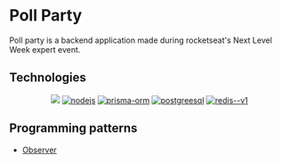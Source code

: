 # Poll Party

Poll party is a backend application made during rocketseat's Next Level Week expert event.

## Technologies

<p align="center"> 
    <a href="https://www.typescriptlang.org/" target="_blank"><img src="https://img.icons8.com/color/48/000000/typescript.png"/></a>
    <a href="https://nodejs.org/en" target="_blank"><img src="https://img.icons8.com/color/48/nodejs.png" alt="nodejs"/></a>
    <a href="https://www.prisma.io/" target="_blank"><img src="https://img.icons8.com/ios/50/prisma-orm.png" alt="prisma-orm"/></a>
    <a href="https://www.postgresql.org/" target="_blank"><img src="https://img.icons8.com/color/48/postgreesql.png" alt="postgreesql"/></a>
    <a href="https://redis.io/" target="_blank"><img src="https://img.icons8.com/color/48/redis--v1.png" alt="redis--v1"/></a>
</p>

## Programming patterns

- [Observer](https://refactoring.guru/design-patterns/observer)